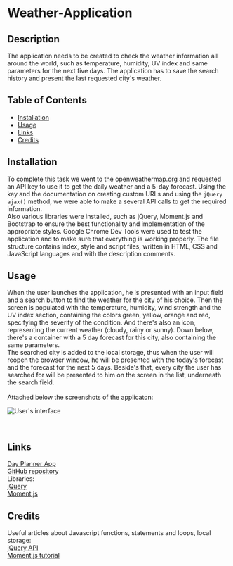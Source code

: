 # Weather-Application

## Description 

The application needs to be created to check the weather information all around the world, such as temperature, humidity, UV index and same parameters for the next five days. The application has to save the search history and present the last requested city's weather.

## Table of Contents

* [Installation](#installation)
* [Usage](#usage)
* [Links](#links)
* [Credits](#credits)

## Installation

To complete this task we went to the openweathermap.org and requested an API key to use it to get the daily weather and a 5-day forecast. Using the key and the documentation on creating custom URLs and using the `jQuery ajax()` method, we were able to make a several API calls to get the required information. <br>
Also various libraries were installed, such as jQuery, Moment.js and Bootstrap to ensure the best functionality and implementation of the appropriate styles. Google Chrome Dev Tools were used to test the application and to make sure that everything is working properly. The file structure contains index, style and script files, written in HTML, CSS and JavaScript languages and with the description comments. 

## Usage

When the user launches the application, he is presented with an input field and a search button to find the weather for the city of his choice. Then the screen is populated with the temperature, humidity, wind strength and the UV index section, containing the colors green, yellow, orange and red, specifying the severity of the condition. And there's also an icon, representing the current weather (cloudy, rainy or sunny).
Down below, there's a container with a 5 day forecast for this city, also containing the same parameters. 
<br>
The searched city is added to the local storage, thus when the user will reopen the browser window, he will be presented with the today's forecast and the forecast for the next 5 days. Beside's that, every city the user has searched for will be presented to him on the screen in the list, underneath the search field.
<br><br>
Attached below the screenshots of the applicaton:<br>

![User's interface](Screenshot.png)

<br>

## Links

[Day Planner App](https://anaiva27.github.io/Weather-Application/) <br>
[GitHub repository](https://github.com/anaiva27/Weather-Application)<br>
Libraries:<br>
[jQuery](https://cdnjs.cloudflare.com/ajax/libs/jquery/3.2.1/jquery.min.js) <br>
[Moment.js](https://cdnjs.cloudflare.com/ajax/libs/moment.js/2.24.0/moment.min.js) <br>

## Credits

Useful articles about Javascript functions, statements and loops, local storage:<br>
[jQuery API](https://api.jquery.com/) <br>
[Moment.js tutorial](https://www.sitepoint.com/managing-dates-times-using-moment-js/) <br>
